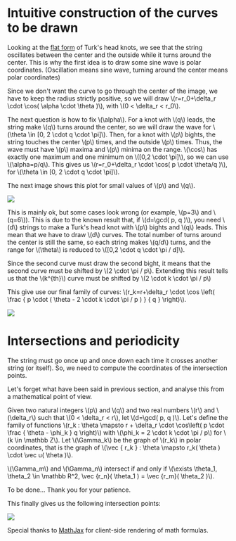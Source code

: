 Intuitive construction of the curves to be drawn
================================================

Looking at the [flat form](http://en.wikipedia.org/wiki/File:Turks-head-3-lead-10-bight-doubled.jpg) of Turk's head knots, we see that the string oscillates between the center and the outside while it turns around the center. This is why the first idea is to draw some sine wave is polar coordinates. (Oscillation means sine wave, turning around the center means polar coordinates)

Since we don't want the curve to go through the center of the image, we have to keep the radius strictly positive, so we will draw \\(r=r_0+\\delta_r \\cdot \\cos( \\alpha \\cdot \\theta )\\), with \\(0 < \\delta_r < r_0\\).

The next question is how to fix \\(\\alpha\\). For a knot with \\(q\\) leads, the string make \\(q\\) turns around the center, so we will draw the wave for \\(\\theta \\in [0, 2 \\cdot q \\cdot \\pi]\\). Then, for a knot with \\(p\\) bights, the string touches the center \\(p\\) times, and the outside \\(p\\) times. Thus, the wave must have \\(p\\) maxima and \\(p\\) minima on the range. \\(\\cos\\) has exactly one maximum and one minimum on \\([0,2 \\cdot \\pi]\\), so we can use \\(\\alpha=p/q\\). This gives us \\(r=r_0+\\delta_r \\cdot \\cos( p \\cdot \\theta/q )\\), for \\(\\theta \\in [0, 2 \\cdot q \\cdot \\pi]\\).

The next image shows this plot for small values of \\(p\\) and \\(q\\).

<img src="http://static.vincent-jacques.net/DrawTurksHead/basic_waves_1.png"/>

This is mainly ok, but some cases look wrong (or example, \\(p=3\\) and \\(q=6\\)). This is due to the known result that, if \\(d=\\gcd( p, q )\\), you need \\(d\\) strings to make a Turk's head knot with \\(p\\) bights and \\(q\\) leads. This mean that we have to draw \\(d\\) curves. The total number of turns around the center is still the same, so each string makes \\(q/d\\) turns, and the range for \\(\\theta\\) is reduced to \\([0,2 \\cdot q \\cdot \\pi / d]\\).

Since the second curve must draw the second bight, it means that the second curve must be shifted by \\(2 \\cdot \\pi / p\\). Extending this result tells us that the \\(k^{th}\\) curve must be shifted by \\(2 \\cdot k \\cdot \\pi / p\\)

This give use our final family of curves: \\(r_k=r+\\delta_r \\cdot \\cos \\left( \\frac { p \\cdot ( \\theta - 2 \\cdot k \\cdot \\pi / p ) } { q } \\right)\\).

<img src="http://static.vincent-jacques.net/DrawTurksHead/basic_waves_2.png"/>

Intersections and periodicity
=============================

The string must go once up and once down each time it crosses another string (or itself). So, we need to compute the coordinates of the intersection points.

Let's forget what have been said in previous section, and analyse this from a mathematical point of view.

Given two natural integers \\(p\\) and \\(q\\) and two real numbers \\(r\\) and \\(\\delta_r\\) such that \\(0 < \\delta_r < r\\), let \\(d=\\gcd( p, q )\\). Let's define the family of functions \\(r_k : \\theta \\mapsto r + \\delta_r \\cdot \\cos\\left( p \\cdot \\frac { \\theta - \\phi_k } q \\right)\\) with \\(\\phi_k = 2 \\cdot k \\cdot \\pi / p\\) for \\(k \\in \\mathbb Z\\). Let \\(\\Gamma_k\\) be the graph of \\(r_k\\) in polar coordinates, that is the graph of \\(\\vec { r_k } : \\theta \\mapsto r_k( \\theta ) \\cdot \\vec u( \\theta )\\).

\\(\\Gamma_m\\) and \\(\\Gamma_n\\) intersect if and only if \\(\\exists \\theta_1, \\theta_2 \\in \\mathbb R^2, \\vec {r_n}( \\theta_1 ) = \\vec {r_m}( \\theta_2 )\\).

To be done... Thank you for your patience.

This finally gives us the following intersection points:

<img src="http://static.vincent-jacques.net/DrawTurksHead/intersections.png"/>

Special thanks to [MathJax](http://www.mathjax.org) for client-side rendering of math formulas.
<script type="text/javascript" src="http://cdn.mathjax.org/mathjax/latest/MathJax.js?config=TeX-AMS-MML_HTMLorMML"></script>
